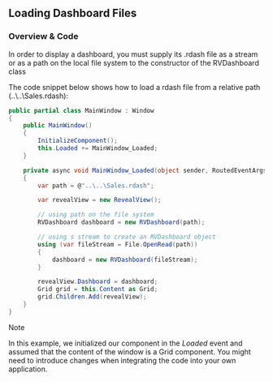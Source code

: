 ## Loading Dashboard Files

### Overview & Code

In order to display a dashboard, you must supply its .rdash file as a stream or as a path on the local file system to the constructor of the RVDashboard class

The code snippet below shows how to load a rdash file from a relative path (..\\..\\Sales.rdash):

``` csharp
public partial class MainWindow : Window
{
    public MainWindow()
    {
        InitializeComponent();
        this.Loaded += MainWindow_Loaded;
    }

    private async void MainWindow_Loaded(object sender, RoutedEventArgs e)
    {
        var path = @"..\..\Sales.rdash";

        var revealView = new RevealView();

        // using path on the file system
        RVDashboard dashboard = new RVDashboard(path);

        // using s stream to create an RVDashboard object
        using (var fileStream = File.OpenRead(path))
        {
            dashboard = new RVDashboard(fileStream);
        }

        revealView.Dashboard = dashboard;
        Grid grid = this.Content as Grid;
        grid.Children.Add(revealView);
    }
}
```

> [!NOTE]
> In this example, we initialized our component in the *Loaded* event and assumed that the content of the window is a Grid component. You might need to introduce changes when integrating the code into your own application.
